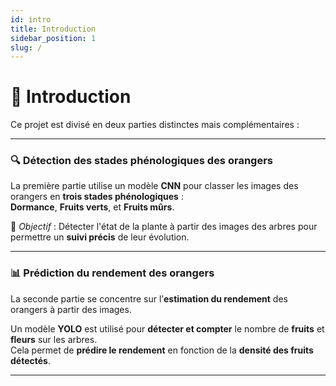 ```yaml
---
id: intro
title: Introduction
sidebar_position: 1
slug: /
---
```


# 🌿 Introduction

Ce projet est divisé en deux parties distinctes mais complémentaires :

---

### 🔍 Détection des stades phénologiques des orangers

La première partie utilise un modèle **CNN** pour classer les images des orangers en **trois stades phénologiques** :  
**Dormance**, **Fruits verts**, et **Fruits mûrs**.

🎯 *Objectif* : Détecter l'état de la plante à partir des images des arbres pour permettre un **suivi précis** de leur évolution.

---

### 📊 Prédiction du rendement des orangers

La seconde partie se concentre sur l’**estimation du rendement** des orangers à partir des images.

Un modèle **YOLO** est utilisé pour **détecter et compter** le nombre de **fruits** et **fleurs** sur les arbres.  
Cela permet de **prédire le rendement** en fonction de la **densité des fruits détectés**.

---
